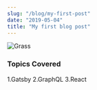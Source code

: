 ```yaml
---
slug: "/blog/my-first-post"
date: "2019-05-04"
title: "My first blog post"
---
```

![Grass](./myphoto.jpg)

### Topics Covered

1.Gatsby
2.GraphQL
3.React
